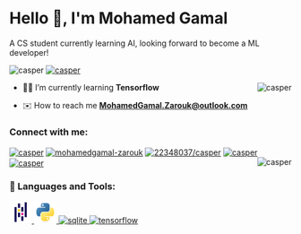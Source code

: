 <h1 align="left">Hello 👋, I'm Mohamed Gamal </h1>
A CS student currently learning AI, looking forward to become a ML developer!
<div>
<p align="left">
<img src="https://komarev.com/ghpvc/?username=casper&label=Profile%20views&color=6517c4&style=flat-square" alt="casper" width="150" height="28"/>
<a href="https://twitter.com/ICasperU" target="blank"><img src="https://img.shields.io/twitter/follow/ICasperU?logo=twitter&style=for-the-badge" alt="casper" /></a> </p>
<p><img align="right" src="https://github-readme-stats.vercel.app/api/top-langs?username=casper&show_icons=true&theme=dark&locale=en&layout=compact" alt="casper" /></p>
</div>

- 🧑‍🎓 I’m currently learning **Tensorflow**

- ✉️ How to reach me **MohamedGamal.Zarouk@outlook.com**

<div>
<h3 align="left">Connect with me:</h3>
<p align="left">
<a href="https://twitter.com/casper" target="blank"><img align="center" src="https://raw.githubusercontent.com/rahuldkjain/github-profile-readme-generator/master/src/images/icons/Social/twitter.svg" alt="casper" height="30" width="40" /></a>
<a href="https://linkedin.com/in/mohamedgamal-zarouk" target="blank"><img align="center" src="https://raw.githubusercontent.com/rahuldkjain/github-profile-readme-generator/master/src/images/icons/Social/linked-in-alt.svg" alt="mohamedgamal-zarouk" height="30" width="40" /></a>
<a href="https://stackoverflow.com/users/22348037/casper" target="blank"><img align="center" src="https://raw.githubusercontent.com/rahuldkjain/github-profile-readme-generator/master/src/images/icons/Social/stack-overflow.svg" alt="22348037/casper" height="30" width="40" /></a>
<a href="https://kaggle.com/casper" target="blank"><img align="center" src="https://raw.githubusercontent.com/rahuldkjain/github-profile-readme-generator/master/src/images/icons/Social/kaggle.svg" alt="casper" height="30" width="40" /></a>
<a href="https://www.leetcode.com/casper" target="blank"><img align="center" src="https://raw.githubusercontent.com/rahuldkjain/github-profile-readme-generator/master/src/images/icons/Social/leet-code.svg" alt="casper" height="30" width="40" /></a>
&nbsp;<img align="right" src="https://github-readme-stats.vercel.app/api?username=casper&show_icons=true&theme=dark&locale=en" alt="casper" /></p>
</p>
</div>

<h3 align="left">🧰 Languages and Tools:</h3>
<p align="left"> <a href="https://pandas.pydata.org/" target="_blank" rel="noreferrer"> <img src="https://raw.githubusercontent.com/devicons/devicon/2ae2a900d2f041da66e950e4d48052658d850630/icons/pandas/pandas-original.svg" alt="pandas" width="40" height="40"/> </a> <a href="https://www.python.org" target="_blank" rel="noreferrer"> <img src="https://raw.githubusercontent.com/devicons/devicon/master/icons/python/python-original.svg" alt="python" width="40" height="40"/> </a> <a href="https://www.sqlite.org/" target="_blank" rel="noreferrer"> <img src="https://www.vectorlogo.zone/logos/sqlite/sqlite-icon.svg" alt="sqlite" width="40" height="40"/> </a> <a href="https://www.tensorflow.org" target="_blank" rel="noreferrer"> <img src="https://www.vectorlogo.zone/logos/tensorflow/tensorflow-icon.svg" alt="tensorflow" width="40" height="40"/> </a> </p>



